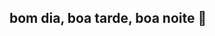 ## bom dia, boa tarde, boa noite 👋

<!--
**yasslxy/yasslxy** is a ✨ _special_ ✨ repository because its `README.md` (this file) appears on your GitHub profile.

estou estudando no alura
Meu nome é Yasmim
estou aprendendo a linguagem javascript
